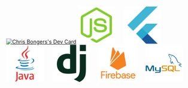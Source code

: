 
<a href="https://app.daily.dev/DailyDevTips"><img src="https://api.daily.dev/devcards/b2a0b896ef724e68a2364c727e8e9e6e.png?r=20z" width="400" alt="Chris Bongers's Dev Card"/></a>
<img src="https://github.com/devicons/devicon/blob/master/icons/nodejs/nodejs-plain.svg" width="100" height="100"/> &nbsp;&nbsp;&nbsp;&nbsp;
<img src="https://github.com/devicons/devicon/blob/master/icons/flutter/flutter-original.svg" width="100" height="100"/> &nbsp;&nbsp;&nbsp;&nbsp;
<img src="https://github.com/devicons/devicon/blob/master/icons/java/java-original-wordmark.svg" width="100" height="100"/> &nbsp;&nbsp;&nbsp;&nbsp;
<img src="https://github.com/devicons/devicon/blob/master/icons/django/django-plain.svg" width="100" height="100"/> &nbsp;&nbsp;&nbsp;&nbsp;
<img src="https://github.com/devicons/devicon/blob/master/icons/firebase/firebase-plain-wordmark.svg" width="100" height="100"/> &nbsp;&nbsp;&nbsp;&nbsp;
<img src="https://github.com/devicons/devicon/blob/master/icons/mysql/mysql-original-wordmark.svg" width="100" height="100"/> &nbsp;&nbsp;&nbsp;&nbsp;


